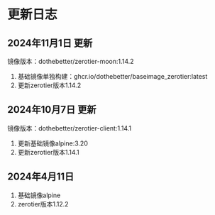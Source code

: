# 更新日志

## 2024年11月1日 更新
镜像版本：dothebetter/zerotier-moon:1.14.2
1. 基础镜像单独构建：ghcr.io/dothebetter/baseimage_zerotier:latest
2. 更新zerotier版本1.14.2

## 2024年10月7日 更新
镜像版本：dothebetter/zerotier-client:1.14.1
1. 更新基础镜像alpine:3.20
2. 更新zerotier版本1.14.1

## 2024年4月11日
1. 基础镜像alpine
2. zerotier版本1.12.2